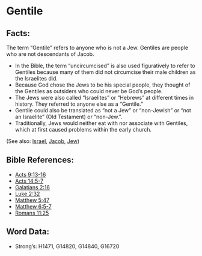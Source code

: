 # Gentile

## Facts:

The term “Gentile” refers to anyone who is not a Jew. Gentiles are people who are not descendants of Jacob.

* In the Bible, the term “uncircumcised” is also used figuratively to refer to Gentiles because many of them did not circumcise their male children as the Israelites did.
* Because God chose the Jews to be his special people, they thought of the Gentiles as outsiders who could never be God’s people.
* The Jews were also called “Israelites” or “Hebrews” at different times in history. They referred to anyone else as a “Gentile.”
* Gentile could also be translated as “not a Jew” or “non-Jewish” or “not an Israelite” (Old Testament) or “non-Jew.”.
* Traditionally, Jews would neither eat with nor associate with Gentiles, which at first caused problems within the early church.

(See also: [Israel](../kt/israel.md), [Jacob](../names/jacob.md), [Jew](../kt/jew.md))

## Bible References:

* [Acts 9:13-16](rc://en/tn/help/act/09/13)
* [Acts 14:5-7](rc://en/tn/help/act/14/05)
* [Galatians 2:16](rc://en/tn/help/gal/02/16)
* [Luke 2:32](rc://en/tn/help/luk/02/32)
* [Matthew 5:47](rc://en/tn/help/mat/05/47)
* [Matthew 6:5-7](rc://en/tn/help/mat/06/05)
* [Romans 11:25](rc://en/tn/help/rom/11/25)

## Word Data:

* Strong’s: H1471, G14820, G14840, G16720
